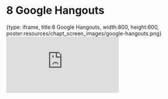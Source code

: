 # 8 Google Hangouts
 
{type: iframe, title:8 Google Hangouts, width:800, height:600, poster:resources/chapt_screen_images/google-hangouts.png}
![](https://datatrail-jhu.github.io/02_googlecloud/no_toc/google-hangouts.html)
 

 
